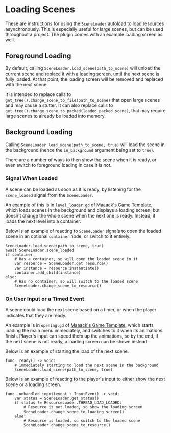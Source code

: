 # Loading Scenes

These are instructions for using the `SceneLoader` autoload to load resources asynchronously. This is especially useful for large scenes, but can be used throughout a project. The plugin comes with an example loading screen as well.

## Foreground Loading

By default, calling `SceneLoader.load_scene(path_to_scene)` will unload the current scene and replace it with a loading screen, until the next scene is fully loaded. At that point, the loading screen will be removed and replaced with the next scene.

It is intended to replace calls to `get_tree().change_scene_to_file(path_to_scene)` that open large scenes and may cause a stutter. It can also replace calls to `get_tree().change_scene_to_packed(loaded_packed_scene)`, that may require large scenes to already be loaded into memory.

## Background Loading

Calling `SceneLoader.load_scene(path_to_scene, true)` will load the scene in the background (hence the `in_background` argument being set to `true`).

There are a number of ways to then show the scene when it is ready, or even switch to foreground loading in case it is not.

### Signal When Loaded

A scene can be loaded as soon as it is ready, by listening for the `scene_loaded` signal from the `SceneLoader`.

An example of this is in `level_loader.gd` of [Maaack's Game Template](https://github.com/Maaack/Godot-Game-Template/blob/main/addons/maaacks_game_template/extras/scripts/level_loader.gd), which loads scenes in the background and displays a loading screen, but doesn't change the whole scene when the next one is ready. Instead, it loads the next level into a container.  


Below is an example of reacting to `SceneLoader` signals to open the loaded scene in an optional `container` node, or switch to it entirely.  

```
SceneLoader.load_scene(path_to_scene, true)
await SceneLoader.scene_loaded
if container:
    # Has a container, so will open the loaded scene in it
    var resource = SceneLoader.get_resource()
    var instance = resource.instantiate()
    container.add_child(instance)
else:
    # Has no container, so will switch to the loaded scene
    SceneLoader.change_scene_to_resource()
```

### On User Input or a Timed Event

A scene could load the next scene based on a timer, or when the player indicates that they are ready.  

An example is in `opening.gd` of [Maaack's Game Template](https://github.com/Maaack/Godot-Game-Template/blob/main/addons/maaacks_game_template/base/scenes/opening/opening.gd), which starts loading the main menu immediately, and switches to it when its animations finish. Player's input can speed them up the animations, so by the end, if the next scene is not ready, a loading screen can be shown instead.  

Below is an example of starting the load of the next scene.  

```
func _ready() -> void:
    # Immediately starting to load the next scene in the background
	SceneLoader.load_scene(path_to_scene, true)
```

Below is an example of reacting to the player's input to either show the next scene or a loading screen.  

```
func _unhandled_input(event : InputEvent) -> void:
    var status = SceneLoader.get_status()
    if status != ResourceLoader.THREAD_LOAD_LOADED:
        # Resource is not loaded, so show the loading screen
        SceneLoader.change_scene_to_loading_screen()
    else:
        # Resource is loaded, so switch to the loaded scene
        SceneLoader.change_scene_to_resource()
```
